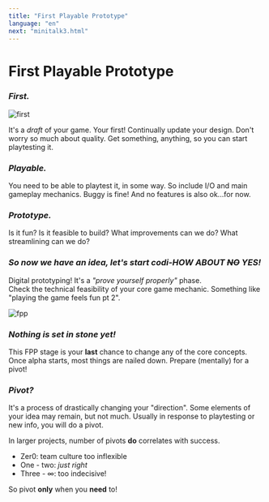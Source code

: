 ```yaml
---
title: "First Playable Prototype"
language: "en"
next: "minitalk3.html"
---
```

# First Playable Prototype

### _First._

![first](https://media.tenor.com/images/a8e424081798c21b01dfbd830e5d5e19/tenor.gif)

It's a _draft_ of your game. Your first! Continually update your design. Don't worry so much about quality. Get something, anything, so you can start playtesting it.

### _Playable._
You need to be able to playtest it, in some way. So include I/O and main gameplay mechanics. Buggy is fine! And no features is also ok...for now.

### _Prototype._
Is it fun? Is it feasible to build? What improvements can we do? What streamlining can we do?

### _So now we have an idea, let's start codi-HOW ABOUT ~~NO~~ YES!_
Digital prototyping! It's a _"prove yourself properly"_ phase.  
Check the technical feasibility of your core game mechanic. Something like "playing the game feels fun pt 2".

![fpp](https://img.itch.zone/aW1nLzI1NzkyODUuZ2lm/347x500/nqPVGV.gif)

### _Nothing is set in stone yet!_
This FPP stage is your **last** chance to change any of the core concepts. Once alpha starts, most things are nailed down. Prepare (mentally) for a pivot!

### _Pivot?_
It's a process of drastically changing your "direction". Some elements of your idea may remain, but not much. Usually in response to playtesting or new info, you will do a pivot. 

In larger projects, number of pivots **do** correlates with success.
- Zer0: team culture too inflexible
- One - two: _just right_
- Three - ∞: too indecisive!

So pivot **only** when you **need** to!




